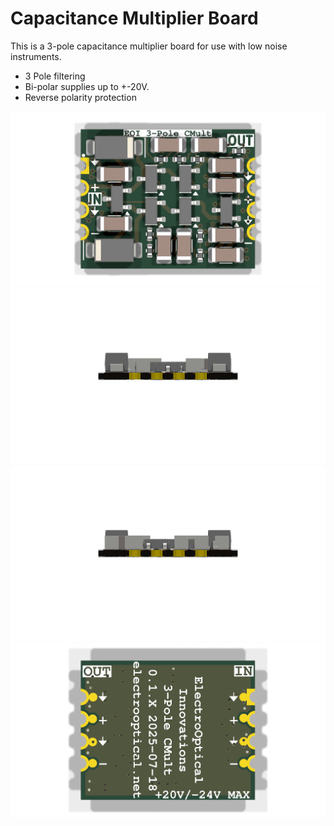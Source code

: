 # Capacitance Multiplier Board
This is a 3-pole capacitance multiplier board for use with low noise instruments.
+ 3 Pole filtering
+ Bi-polar supplies up to +-20V. 
+ Reverse polarity protection


![Board render top](cap_multiplier_tile/V0.1.X/renders/Render_TOP.png)
![Board render left](cap_multiplier_tile/V0.1.X/renders/Render_LEFT.png)
![Board render right](cap_multiplier_tile/V0.1.X/renders/Render_RIGHT.png)
![Board render bottom](cap_multiplier_tile/V0.1.X/renders/Render_BOTTOM.png)

